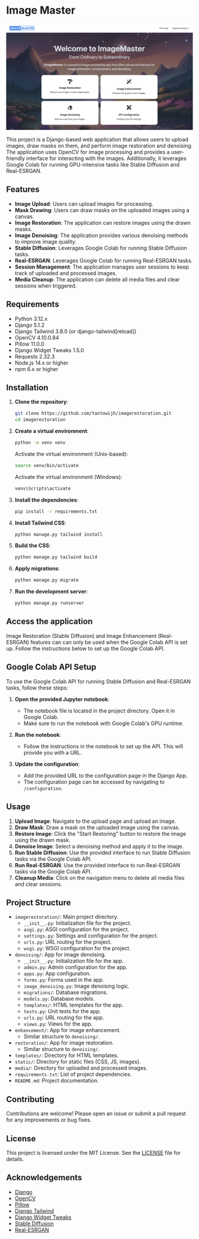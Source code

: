 # Image Master

![Image Master](docs/images/image-master.webp)

This project is a Django-based web application that allows users to upload images, draw masks on them, and perform image restoration and denoising. The application uses OpenCV for image processing and provides a user-friendly interface for interacting with the images. Additionally, it leverages Google Colab for running GPU-intensive tasks like Stable Diffusion and Real-ESRGAN.

## Features

- **Image Upload**: Users can upload images for processing.
- **Mask Drawing**: Users can draw masks on the uploaded images using a canvas.
- **Image Restoration**: The application can restore images using the drawn masks.
- **Image Denoising**: The application provides various denoising methods to improve image quality.
- **Stable Diffusion**: Leverages Google Colab for running Stable Diffusion tasks.
- **Real-ESRGAN**: Leverages Google Colab for running Real-ESRGAN tasks.
- **Session Management**: The application manages user sessions to keep track of uploaded and processed images.
- **Media Cleanup**: The application can delete all media files and clear sessions when triggered.

## Requirements

- Python 3.12.x
- Django 5.1.2
- Django Tailwind 3.8.0 (or django-tailwind[reload])
- OpenCV 4.10.0.84
- Pillow 11.0.0
- Django Widget Tweaks 1.5.0
- Requests 2.32.3
- Node.js 14.x or higher
- npm 6.x or higher

## Installation

1. **Clone the repository**:
    ```sh
    git clone https://github.com/tantowijh/imagerestoration.git
    cd imagerestoration
    ```

2. **Create a virtual environment**:
    ```sh
    python -m venv venv
    ```
    Activate the virtual environment (Unix-based):
    ```sh
    source venv/bin/activate
    ```
    Activate the virtual environment (Windows):
    ```sh
    venv\Scripts\activate
    ```

3. **Install the dependencies**:
    ```sh
    pip install -r requirements.txt
    ```

4. **Install Tailwind CSS**:
    ```sh
    python manage.py tailwind install
    ```

5. **Build the CSS**:
    ```sh
    python manage.py tailwind build
    ```

6. **Apply migrations**:
    ```sh
    python manage.py migrate
    ```

7. **Run the development server**:
    ```sh
    python manage.py runserver
    ```

## Access the application
Image Restoration (Stable Diffusion) and Image Enhancement (Real-ESRGAN) features can can only be used when the Google Colab API is set up. Follow the instructions below to set up the Google Colab API.

## Google Colab API Setup

To use the Google Colab API for running Stable Diffusion and Real-ESRGAN tasks, follow these steps:

1. **Open the provided Jupyter notebook**:
    - The notebook file is located in the project directory. Open it in Google Colab.
    - Make sure to run the notebook with Google Colab's GPU runtime.

2. **Run the notebook**:
    - Follow the instructions in the notebook to set up the API. This will provide you with a URL.

3. **Update the configuration**:
    - Add the provided URL to the configuration page in the Django App.
    - The configuration page can be accessed by navigating to `/configuration`.

## Usage

1. **Upload Image**: Navigate to the upload page and upload an image.
2. **Draw Mask**: Draw a mask on the uploaded image using the canvas.
3. **Restore Image**: Click the "Start Restoring" button to restore the image using the drawn mask.
4. **Denoise Image**: Select a denoising method and apply it to the image.
5. **Run Stable Diffusion**: Use the provided interface to run Stable Diffusion tasks via the Google Colab API.
6. **Run Real-ESRGAN**: Use the provided interface to run Real-ESRGAN tasks via the Google Colab API.
7. **Cleanup Media**: Click on the navigation menu to delete all media files and clear sessions.

## Project Structure

- `imagerestoration/`: Main project directory.
  - `__init__.py`: Initialization file for the project.
  - `asgi.py`: ASGI configuration for the project.
  - `settings.py`: Settings and configuration for the project.
  - `urls.py`: URL routing for the project.
  - `wsgi.py`: WSGI configuration for the project.
- `denoising/`: App for image denoising.
  - `__init__.py`: Initialization file for the app.
  - `admin.py`: Admin configuration for the app.
  - `apps.py`: App configuration.
  - `forms.py`: Forms used in the app.
  - `image_denoising.py`: Image denoising logic.
  - `migrations/`: Database migrations.
  - `models.py`: Database models.
  - `templates/`: HTML templates for the app.
  - `tests.py`: Unit tests for the app.
  - `urls.py`: URL routing for the app.
  - `views.py`: Views for the app.
- `enhancement/`: App for image enhancement.
  - Similar structure to `denoising/`.
- `restoration/`: App for image restoration.
  - Similar structure to `denoising/`.
- `templates/`: Directory for HTML templates.
- `static/`: Directory for static files (CSS, JS, images).
- `media/`: Directory for uploaded and processed images.
- `requirements.txt`: List of project dependencies.
- `README.md`: Project documentation.

## Contributing

Contributions are welcome! Please open an issue or submit a pull request for any improvements or bug fixes.

## License

This project is licensed under the MIT License. See the [LICENSE](LICENSE) file for details.

## Acknowledgements

- [Django](https://www.djangoproject.com/)
- [OpenCV](https://opencv.org/)
- [Pillow](https://python-pillow.org/)
- [Django Tailwind](https://django-tailwind.readthedocs.io/)
- [Django Widget Tweaks](https://github.com/jazzband/django-widget-tweaks)
- [Stable Diffusion](https://github.com/CompVis/stable-diffusion)
- [Real-ESRGAN](https://github.com/xinntao/Real-ESRGAN)